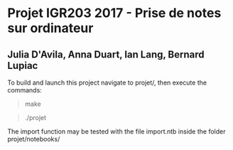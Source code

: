 # Projet IGR203 2017 - Prise de notes sur ordinateur
## Julia D'Avila, Anna Duart, Ian Lang, Bernard Lupiac

To build and launch this project navigate to projet/, then execute the commands:

>   make

>   ./projet

The import function may be tested with the file import.ntb inside the folder projet/notebooks/
